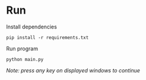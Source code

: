 # Run

Install dependencies

```
pip install -r requirements.txt
```

Run program

```
python main.py
```

_Note: press any key on displayed windows to continue_
